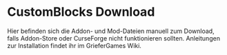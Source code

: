 # CustomBlocks Download

Hier befinden sich die Addon- und Mod-Dateien manuell zum Download, falls Addon-Store oder CurseForge nicht funktionieren sollten.
Anleitungen zur Installation findet ihr im GrieferGames Wiki.
